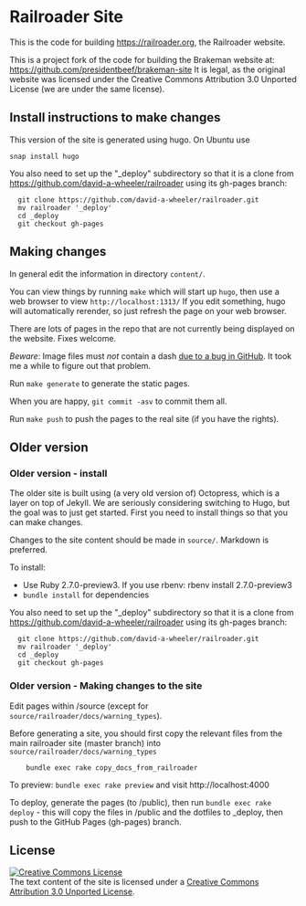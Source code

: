 # Railroader Site

This is the code for building <https://railroader.org>,
the Railroader website.

This is a project fork of the code for building the Brakeman website at:
<https://github.com/presidentbeef/brakeman-site>
It is legal, as the original website was licensed under the
Creative Commons Attribution 3.0 Unported License
(we are under the same license).

## Install instructions to make changes

This version of the site is generated using hugo. On Ubuntu use
~~~~
snap install hugo
~~~~

You also need to set up the "\_deploy" subdirectory so that it is a
clone from https://github.com/david-a-wheeler/railroader using its
gh-pages branch:

~~~~
  git clone https://github.com/david-a-wheeler/railroader.git
  mv railroader '_deploy'
  cd _deploy
  git checkout gh-pages
~~~~

## Making changes

In general edit the information in directory `content/`.

You can view things by running `make` which will start up `hugo`,
then use a web browser to view `http://localhost:1313/`
If you edit something, hugo will automatically rerender, so just
refresh the page on your web browser.

There are lots of pages in the repo that are not currently being
displayed on the website.
Fixes welcome.

*Beware*: Image files must *not* contain a dash
[due to a bug in GitHub](https://github.com/OregonDigital/oregondigital/issues/583).
It took me a while to figure out that problem.

Run `make generate` to generate the static pages.

When you are happy, `git commit -asv` to commit them all.

Run `make push` to push the pages to the real site (if you have the rights).

## Older version

### Older version - install

The older site is built using (a very old version of) Octopress, which is a layer on top of Jekyll.  We are seriously considering switching to Hugo, but the goal was to just get started.  First you need to install things so that you can make changes.

Changes to the site content should be made in `source/`. Markdown is preferred.

To install:

* Use Ruby 2.7.0-preview3.  If you use rbenv: rbenv install 2.7.0-preview3
* `bundle install` for dependencies

You also need to set up the "\_deploy" subdirectory so that it is a
clone from https://github.com/david-a-wheeler/railroader using its
gh-pages branch:

~~~~
  git clone https://github.com/david-a-wheeler/railroader.git
  mv railroader '_deploy'
  cd _deploy
  git checkout gh-pages
~~~~

### Older version - Making changes to the site

Edit pages within /source
(except for `source/railroader/docs/warning_types`).

Before generating a site, you should first copy the
relevant files from the main railroader site (master branch)
into `source/railroader/docs/warning_types`

~~~~
    bundle exec rake copy_docs_from_railroader
~~~~

To preview: `bundle exec rake preview` and visit http://localhost:4000

To deploy, generate the pages (to /public),
then run `bundle exec rake deploy` -
this will copy the files in /public and the dotfiles
to \_deploy, then push to the GitHub Pages (gh-pages) branch.

## License

<a rel="license" href="http://creativecommons.org/licenses/by/3.0/"><img alt="Creative Commons License" style="border-width:0" src="http://i.creativecommons.org/l/by/3.0/88x31.png" /></a><br />The text content of the site is licensed under a <a rel="license" href="http://creativecommons.org/licenses/by/3.0/">Creative Commons Attribution 3.0 Unported License</a>.
